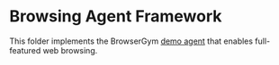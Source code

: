 # Browsing Agent Framework

This folder implements the BrowserGym [demo agent](https://github.com/ServiceNow/BrowserGym/tree/main/demo_agent) that enables full-featured web browsing.
